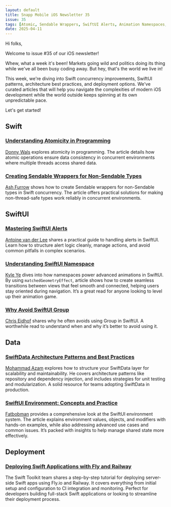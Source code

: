 ```yaml
---
layout: default
title: Snapp Mobile iOS Newsletter 35
issue: 35
tags: [Atomic, Sendable Wrappers, SwiftUI Alerts, Animation Namespaces, Group Layout, SwiftData Architecture, Environment Patterns, Deployment]
date: 2025-04-11
---
```


Hi folks,

Welcome to issue #35 of our iOS newsletter!

Whew, what a week it's been! Markets going wild and politics doing its thing while we've all been busy coding away. But hey, that's the world we live in!

This week, we're diving into Swift concurrency improvements, SwiftUI patterns, architecture best practices, and deployment options. We've curated articles that will help you navigate the complexities of modern iOS development while the world outside keeps spinning at its own unpredictable pace.

Let's get started!

## Swift

### [Understanding Atomicity in Programming](https://www.donnywals.com/what-does-atomic-mean-in-programming/)
[Donny Wals](https://bsky.app/profile/donnywals.bsky.social) explores atomicity in programming. The article details how atomic operations ensure data consistency in concurrent environments where multiple threads access shared data. 

### [Creating Sendable Wrappers for Non-Sendable Types](https://ashidiqi.com/blog/create-sendable-wrapper-for-non-sendable-types-in-swift-concurrency/)
[Ash Furrow](https://ashidiqi.com) shows how to create Sendable wrappers for non-Sendable types in Swift concurrency. The article offers practical solutions for making non-thread-safe types work reliably in concurrent environments.

## SwiftUI

### [Mastering SwiftUI Alerts](https://www.avanderlee.com/swiftui/swiftui-alert-presenting/)
[Antoine van der Lee](https://github.com/AvdLee) shares a practical guide to handling alerts in SwiftUI. Learn how to structure alert logic cleanly, manage actions, and avoid common pitfalls in complex scenarios.

### [Understanding SwiftUI Namespace](https://kyleye.top/posts/swiftui-namespace/)
[Kyle Ye](https://github.com/Kyle-Ye) dives into how namespaces power advanced animations in SwiftUI. By using `matchedGeometryEffect`, article shows how to create seamless transitions between views that feel smooth and connected, helping users stay oriented during navigation. It’s a great read for anyone looking to level up their animation game.

### [Why Avoid SwiftUI Group](https://chris.eidhof.nl/post/why-i-avoid-group/)
[Chris Eidhof](https://bsky.app/profile/eidhof.nl) shares why he often avoids using Group in SwiftUI. A worthwhile read to understand when and why it’s better to avoid using it.

## Data

### [SwiftData Architecture Patterns and Best Practices](https://azamsharp.com/2025/03/28/swiftdata-architecture-patterns-and-practices.html)
[Mohammad Azam](https://azamsharp.com) explores how to structure your SwiftData layer for scalability and maintainability. He covers architecture patterns like repository and dependency injection, and includes strategies for unit testing and modularization. A solid resource for teams adopting SwiftData in production.

### [SwiftUI Environment: Concepts and Practice](https://fatbobman.com/en/posts/swiftui-environment-concepts-and-practice/)
[Fatbobman](https://bsky.app/profile/fatbobman.bsky.social) provides a comprehensive look at the SwiftUI environment system. The article explains environment values, objects, and modifiers with hands-on examples, while also addressing advanced use cases and common issues. It’s packed with insights to help manage shared state more effectively.

## Deployment

### [Deploying Swift Applications with Fly and Railway](https://swifttoolkit.dev/posts/deploy-fly-railway)
The Swift Toolkit team shares a step-by-step tutorial for deploying server-side Swift apps using Fly.io and Railway. It covers everything from initial setup and configuration to CI integration and monitoring. Perfect for developers building full-stack Swift applications or looking to streamline their deployment process.
